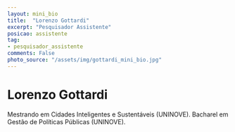 ```yaml
---
layout: mini_bio
title:  "Lorenzo Gottardi"
excerpt: "Pesquisador Assistente"
posicao: assistente
tag:
- pesquisador_assistente
comments: False
photo_source: "/assets/img/gottardi_mini_bio.jpg"
---
```

# Lorenzo Gottardi

 Mestrando em Cidades Inteligentes e Sustentáveis (UNINOVE). Bacharel em Gestão de Políticas Públicas (UNINOVE).